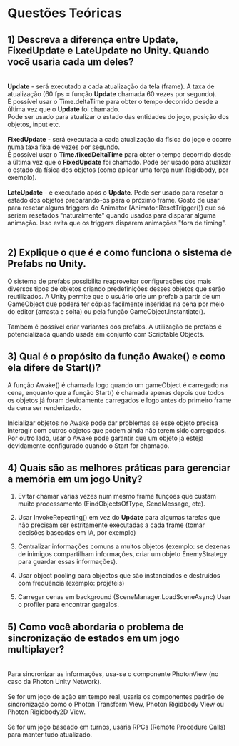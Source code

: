 # Questões Teóricas

## 1) Descreva a diferença entre <b>Update</b>, Fixed<b>Update</b> e Late<b>Update</b> no Unity. Quando você usaria cada um deles?
<br>
    <b>Update</b> - será executado a cada atualização da tela (frame). A taxa de atualização (60 fps = função <b>Update</b> chamada 60 vezes por segundo).
    <br>
    É possível usar o Time.deltaTime para obter o tempo decorrido desde a última vez que o <b>Update</b> foi chamado.
    <br>
    Pode ser usado para atualizar o estado das entidades do jogo, posição dos objetos, input etc.
<br>
<br>
    <b>FixedUpdate</b>  - será executada a cada atualização da física do jogo e ocorre numa taxa fixa de vezes por segundo.
    <br>
    É possível usar o <b>Time.fixedDeltaTime</b> para obter o tempo decorrido desde a última vez que o <b>FixedUpdate</b> foi chamado.
    Pode ser usado para atualizar o estado da física dos objetos (como aplicar uma força num Rigidbody, por exemplo).
<br>
<br>
    <b>LateUpdate</b> - é executado após o <b>Update</b>.
    Pode ser usado para resetar o estado dos objetos preparando-os para o próximo frame. Gosto de usar para resetar alguns triggers do Animator (Animator.ResetTrigger()) que só seriam resetados "naturalmente" quando usados para disparar alguma animação. Isso evita que os triggers disparem animações "fora de timing".
<br>
<br>

## 2) Explique o que é e como funciona o sistema de Prefabs no Unity.
O sistema de prefabs possibilita reaproveitar configurações dos mais diversos tipos de objetos criando predefinições desses objetos que serão reutilizados. A Unity permite que o usuário crie um prefab a partir de um GameObject que poderá ter cópias facilmente inseridas na cena por meio do editor (arrasta e solta) ou pela função GameObject.Instantiate().
<br><br>
Também é possível criar variantes dos prefabs.
A utilização de prefabs é potencializada quando usada em conjunto com Scriptable Objects.


## 3) Qual é o propósito da função Awake() e como ela difere de Start()?
A função Awake() é chamada logo quando um gameObject é carregado na cena, enquanto que a função Start() é chamada apenas depois que todos os objetos já foram devidamente carregados e logo antes do primeiro frame da cena ser renderizado.
<br>
<br>
Inicializar objetos no Awake pode dar problemas se esse objeto precisa interagir com outros objetos que podem ainda não terem sido carregados. Por outro lado, usar o Awake pode garantir que um objeto já esteja devidamente configurado quando o Start for chamado.


## 4) Quais são as melhores práticas para gerenciar a memória em um jogo Unity?
1) Evitar chamar várias vezes num mesmo frame funções que custam muito processamento (FindObjectsOfType, SendMessage, etc).

1) Usar InvokeRepeating() em vez do <b>Update</b> para algumas tarefas que não precisam ser estritamente executadas a cada frame (tomar decisões baseadas em IA, por exemplo)

1) Centralizar informações comuns a muitos objetos (exemplo: se dezenas de inimigos compartilham informações, criar um objeto EnemyStrategy para guardar essas informações).

1) Usar object pooling para objectos que são instanciados e destruídos com frequência (exemplo: projéteis)

1) Carregar cenas em background (SceneManager.LoadSceneAsync)
Usar o profiler para encontrar gargalos.


## 5) Como você abordaria o problema de sincronização de estados em um jogo multiplayer?
<br>
    Para sincronizar as informações, usa-se o componente PhotonView (no caso da Photon Unity Network).
<br>
<br>
    Se for um jogo de ação em tempo real, usaria os componentes padrão de sincronização como o Photon Transform View, Photon Rigidbody View ou Photon Rigidbody2D View.
<br>
<br>
    Se for um jogo baseado em turnos, usaria RPCs (Remote Procedure Calls) para manter tudo atualizado.
